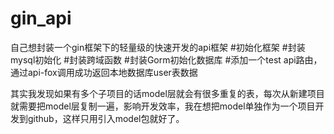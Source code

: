 # gin_api
自己想封装一个gin框架下的轻量级的快速开发的api框架
#初始化框架
#封装mysql初始化
#封装跨域函数
#封装Gorm初始化数据库
#添加一个test api路由，通过api-fox调用成功返回本地数据库user表数据



其实我发现如果有多个子项目的话model层就会有很多重复的表，每次从新建项目就需要把model层复制一遍，影响开发效率，我在想把model单独作为一个项目开发到github，这样只用引入model包就好了。
